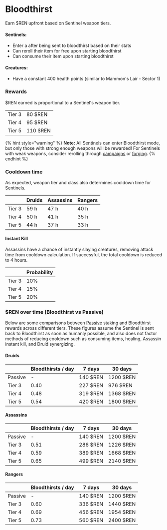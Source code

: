 # Bloodthirst

Earn $REN upfront based on Sentinel weapon tiers.

#### Sentinels:

* Enter a after being sent to bloodthirst based on their stats
* Can reroll their item for free upon starting bloodthirst
* Can consume their item upon starting bloodthirst

#### Creatures:

* Have a constant 400 health points (similar to Mammon's Lair - Sector 1)

### Rewards

$REN earned is proportional to a Sentinel's weapon tier.

|        |          |
| ------ | -------- |
| Tier 3 | 80 $REN  |
| Tier 4 | 95 $REN  |
| Tier 5 | 110 $REN |

{% hint style="warning" %}
**Note:** All Sentinels can enter Bloodthirst mode, but only those with strong enough weapons will be rewarded! For Sentinels with weak weapons, consider rerolling through [campaigns](campaigns.md) or [forging](../elves/weapons.md).
{% endhint %}

### Cooldown time

As expected, weapon tier and class also determines cooldown time for Sentinels.

|        | Druids | Assassins | Rangers |
| ------ | ------ | --------- | ------- |
| Tier 3 | 59 h   | 47 h      | 40 h    |
| Tier 4 | 50 h   | 41 h      | 35 h    |
| Tier 5 | 44 h   | 37 h      | 33 h    |

#### Instant Kill

Assassins have a chance of instantly slaying creatures, removing attack time from cooldown calculation. If successful, the total cooldown is reduced to 4 hours.

|        | Probability |
| ------ | ----------- |
| Tier 3 | 10%         |
| Tier 4 | 15%         |
| Tier 5 | 20%         |

### $REN over time (Bloodthirst vs Passive)

Below are some comparisons between [Passive](passive.md) staking and Bloodthirst rewards across different tiers. These figures assume the Sentinel is sent back to Bloodthirst as soon as humanly possible, and also does not factor methods of reducing cooldown such as consuming items, healing, Assassin instant kill, and Druid synergizing.

#### Druids

|         | Bloodthirsts / day | 7 days   | 30 days   |
| ------- | ------------------ | -------- | --------- |
| Passive | -                  | 140 $REN | 1200 $REN |
| Tier 3  | 0.40               | 227 $REN | 976 $REN  |
| Tier 4  | 0.48               | 319 $REN | 1368 $REN |
| Tier 5  | 0.54               | 420 $REN | 1800 $REN |

#### Assassins

|         | Bloodthirsts / day | 7 days   | 30 days   |
| ------- | ------------------ | -------- | --------- |
| Passive | -                  | 140 $REN | 1200 $REN |
| Tier 3  | 0.51               | 286 $REN | 1226 $REN |
| Tier 4  | 0.59               | 389 $REN | 1668 $REN |
| Tier 5  | 0.65               | 499 $REN | 2140 $REN |

#### Rangers

|         | Bloodthirsts / day | 7 days   | 30 days   |
| ------- | ------------------ | -------- | --------- |
| Passive | -                  | 140 $REN | 1200 $REN |
| Tier 3  | 0.60               | 336 $REN | 1440 $REN |
| Tier 4  | 0.69               | 456 $REN | 1954 $REN |
| Tier 5  | 0.73               | 560 $REN | 2400 $REN |
